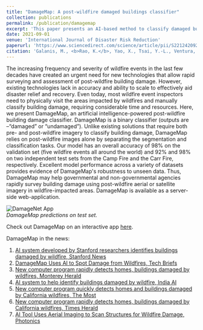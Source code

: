 ```yaml
---
title: "DamageMap: A post-wildfire damaged buildings classifier"
collection: publications
permalink: /publication/damagemap
excerpt: 'This paper presents an AI-based method to classify damaged buildings using post-wildfire images only.'
date: 2021-09-01
venue: 'International Journal of Disaster Risk Reduction'
paperurl: 'https://www.sciencedirect.com/science/article/pii/S221242092100501X'
citation: 'Galanis, M., <b>Rao, K.</b>, Yao, X., Tsai, Y.-L., Ventura, J., & Fricker, G. A. (2021). DamageMap: A post-wildfire damaged buildings classifier. <i>International Journal of Disaster Risk Reduction</i>, 102540. https://doi.org/10.1016/j.ijdrr.2021.102540'
---
```


The increasing frequency and severity of wildfire events in the last few decades have created an urgent need for new technologies that allow rapid surveying and assessment of post-wildfire building damage. However, existing technologies lack in accuracy and ability to scale to effectively aid disaster relief and recovery. Even today, most wildfire event inspectors need to physically visit the areas impacted by wildfires and manually classify building damage, requiring considerable time and resources. Here, we present DamageMap, an artificial intelligence-powered post-wildfire building damage classifier. DamageMap is a binary classifier (outputs are –“damaged” or “undamaged”). Unlike existing solutions that require both pre- and post-wildfire imagery to classify building damage, DamageMap relies on post-wildfire images alone by separating the segmentation and classification tasks. Our model has an overall accuracy of 98% on the validation set (five wildfire events all around the world) and 92% and 98% on two independent test sets from the Camp Fire and the Carr Fire, respectively. Excellent model performance across a variety of datasets provides evidence of DamageMap's robustness to unseen data. Thus, DamageMap may help governmental and non-governmental agencies rapidly survey building damage using post-wildfire aerial or satellite imagery in wildfire-impacted areas. DamageMap is available as a server-side web-application.

![DamageNet App](https://github.com/kkraoj/damaged_structures_detector/blob/master/firgures/dashboard3.gif?raw=true)     
_DamageMap predictions on test set._


Check out DamageMap on an interactive app <a href="https://kkraoj.users.earthengine.app/view/damagemap" target="_blank">here</a>.

DamageMap in the news:

1. [AI system developed by Stanford researchers identifies buildings damaged by wildfire, Stanford News](https://news.stanford.edu/2021/09/16/ai-system-identifies-buildings-damaged-wildfire/)
1. [DamageMap Uses AI to Spot Damage from Wildfires, Tech Briefs](https://www.techbriefs.com/component/content/article/tb/stories/blog/40070)
1. [New computer program rapidly detects homes, buildings damaged by wildfires, Monterey Herald](https://www.montereyherald.com/2021/12/26/new-computer-program-rapidly-detects-homes-buildings-damaged-by-wildfires/)
1. [AI system to help identify buildings damaged by wildfire, India AI](https://indiaai.gov.in/news/ai-system-to-help-identify-buildings-damaged-by-wildfire)
1. [New computer program quickly detects homes and buildings damaged by California wildfires, The Most](https://themost.org/new-computer-program-quickly-detects-homes-and-buildings-damaged-by-california-wildfires/)
1. [New computer program rapidly detects homes, buildings damaged by California wildfires, Times Herald](https://www.timesheraldonline.com/2021/12/29/new-computer-program-rapidly-detects-homes-buildings-damaged-by-wildfires-2/)
1. [AI Tool Uses Aerial Imaging to Scan Structures for Wildfire Damage, Photonics](https://www.photonics.com/Articles/AI_Tool_Uses_Aerial_Imaging_to_Scan_Structures/a67384)